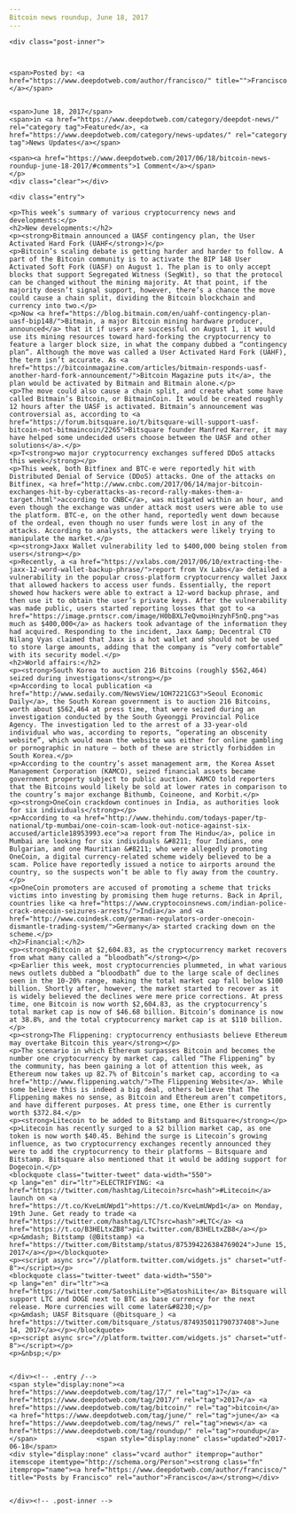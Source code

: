 ```yaml
---
Bitcoin news roundup, June 18, 2017
---
```

<article class="post-listing post-20773 post type-post status-publish format-standard has-post-thumbnail hentry  tag-2684 tag-3676 tag-bitcoin tag-june tag-news tag-roundup">
    
    <div class="post-inner">
    
    
        
    <span>Posted by: <a href="https://www.deepdotweb.com/author/francisco/" title="">Francisco </a></span>
    
    
    <span>June 18, 2017</span>
    <span>in <a href="https://www.deepdotweb.com/category/deepdot-news/" rel="category tag">Featured</a>, <a href="https://www.deepdotweb.com/category/news-updates/" rel="category tag">News Updates</a></span>
    
    <span><a href="https://www.deepdotweb.com/2017/06/18/bitcoin-news-roundup-june-18-2017/#comments">1 Comment</a></span>
    </p>
    <div class="clear"></div>
    
    <div class="entry">
    
    <p>This week’s summary of various cryptocurrency news and developments:</p>
    <h2>New developments:</h2>
    <p><strong>Bitmain announced a UASF contingency plan, the User Activated Hard Fork (UAHF</strong>)</p>
    <p>Bitcoin’s scaling debate is getting harder and harder to follow. A part of the Bitcoin community is to activate the BIP 148 User Activated Soft Fork (UASF) on August 1. The plan is to only accept blocks that support Segregated Witness (SegWit), so that the protocol can be changed without the mining majority. At that point, if the majority doesn’t signal support, however, there’s a chance the move could cause a chain split, dividing the Bitcoin blockchain and currency into two.</p>
    <p>Now <a href="https://blog.bitmain.com/en/uahf-contingency-plan-uasf-bip148/">Bitmain, a major Bitcoin mining hardware producer, announced</a> that it if users are successful on August 1, it would use its mining resources toward hard-forking the cryptocurrency to feature a larger block size, in what the company dubbed a “contingency plan”. Although the move was called a User Activated Hard Fork (UAHF), the term isn’t accurate. As <a href="https://bitcoinmagazine.com/articles/bitmain-responds-uasf-another-hard-fork-announcement/">Bitcoin Magazine puts it</a>, the plan would be activated by Bitmain and Bitmain alone.</p>
    <p>The move could also cause a chain split, and create what some have called Bitmain’s Bitcoin, or BitmainCoin. It would be created roughly 12 hours after the UASF is activated. Bitmain’s announcement was controversial as, according to <a href="https://forum.bitsquare.io/t/bitsquare-will-support-uasf-bitcoin-not-bitmaincoin/2265">Bitsquare founder Manfred Karrer, it may have helped some undecided users choose between the UASF and other solutions</a>.</p>
    <p>T<strong>wo major cryptocurrency exchanges suffered DDoS attacks this week</strong></p>
    <p>This week, both Bitfinex and BTC-e were reportedly hit with Distributed Denial of Service (DDoS) attacks. One of the attacks on Bitfinex, <a href="http://www.cnbc.com/2017/06/14/major-bitcoin-exchanges-hit-by-cyberattacks-as-record-rally-makes-them-a-target.html">according to CNBC</a>, was mitigated within an hour, and even though the exchange was under attack most users were able to use the platform. BTC-e, on the other hand, reportedly went down because of the ordeal, even though no user funds were lost in any of the attacks. According to analysts, the attackers were likely trying to manipulate the market.</p>
    <p><strong>Jaxx Wallet vulnerability led to $400,000 being stolen from users</strong></p>
    <p>Recently, a <a href="https://vxlabs.com/2017/06/10/extracting-the-jaxx-12-word-wallet-backup-phrase/">report from Vx Labs</a> detailed a vulnerability in the popular cross-platform cryptocurrency wallet Jaxx that allowed hackers to access user funds. Essentially, the report showed how hackers were able to extract a 12-word backup phrase, and then use it to obtain the user’s private keys. After the vulnerability was made public, users started reporting losses that got to <a href="https://image.prntscr.com/image/H0bBXL7eQvmoiHnzyhF5nQ.png">as much as $400,000</a> as hackers took advantage of the information they had acquired. Responding to the incident, Jaxx &amp; Decentral CTO Nilang Vyas claimed that Jaxx is a hot wallet and should not be used to store large amounts, adding that the company is “very comfortable” with its security model.</p>
    <h2>World affairs:</h2>
    <p><strong>South Korea to auction 216 Bitcoins (roughly $562,464) seized during investigations</strong></p>
    <p>According to local publication <a href="http://www.sedaily.com/NewsView/1OH7221CG3">Seoul Economic Daily</a>, the South Korean government is to auction 216 Bitcoins, worth about $562,464 at press time, that were seized during an investigation conducted by the South Gyeonggi Provincial Police Agency. The investigation led to the arrest of a 33-year-old individual who was, according to reports, “operating an obscenity website”, which would mean the website was either for online gambling or pornographic in nature – both of these are strictly forbidden in South Korea.</p>
    <p>According to the country’s asset management arm, the Korea Asset Management Corporation (KAMCO), seized financial assets became government property subject to public auction. KAMCO told reporters that the Bitcoins would likely be sold at lower rates in comparison to the country’s major exchange Bithumb, Coineone, and Korbit.</p>
    <p><strong>OneCoin crackdown continues in India, as authorities look for six individuals</strong></p>
    <p>According to <a href="http://www.thehindu.com/todays-paper/tp-national/tp-mumbai/one-coin-scam-look-out-notice-against-six-accused/article18953993.ece">a report from The Hindu</a>, police in Mumbai are looking for six individuals &#8211; four Indians, one Bulgarian, and one Mauritian &#8211; who were allegedly promoting OneCoin, a digital currency-related scheme widely believed to be a scam. Police have reportedly issued a notice to airports around the country, so the suspects won’t be able to fly away from the country.</p>
    <p>OneCoin promoters are accused of promoting a scheme that tricks victims into investing by promising them huge returns. Back in April, countries like <a href="https://www.cryptocoinsnews.com/indian-police-crack-onecoin-seizures-arrests/">India</a> and <a href="http://www.coindesk.com/german-regulators-order-onecoin-dismantle-trading-system/">Germany</a> started cracking down on the scheme.</p>
    <h2>Financial:</h2>
    <p><strong>Bitcoin at $2,604.83, as the cryptocurrency market recovers from what many called a “bloodbath”</strong></p>
    <p>Earlier this week, most cryptocurrencies plummeted, in what various news outlets dubbed a “bloodbath” due to the large scale of declines seen in the 10-20% range, making the total market cap fall below $100 billion. Shortly after, however, the market started to recover as it is widely believed the declines were mere price corrections. At press time, one Bitcoin is now worth $2,604.83, as the cryptocurrency’s total market cap is now of $46.68 billion. Bitcoin’s dominance is now at 38.8%, and the total cryptocurrency market cap is at $110 billion.</p>
    <p><strong>The Flippening: cryptocurrency enthusiasts believe Ethereum may overtake Bitcoin this year</strong></p>
    <p>The scenario in which Ethereum surpasses Bitcoin and becomes the number one cryptocurrency by market cap, called “The Flippening” by the community, has been gaining a lot of attention this week, as Ethereum now takes up 82.7% of Bitcoin’s market cap, according to <a href="http://www.flippening.watch/">The Flippening Website</a>. While some believe this is indeed a big deal, others believe that The Flippening makes no sense, as Bitcoin and Ethereum aren’t competitors, and have different purposes. At press time, one Ether is currently worth $372.84.</p>
    <p><strong>Litecoin to be added to Bitstamp and Bitsquare</strong></p>
    <p>Litecoin has recently surged to a $2 billion market cap, as one token is now worth $40.45. Behind the surge is Litecoin’s growing influence, as two cryptocurrency exchanges recently announced they were to add the cryptocurrency to their platforms – Bitsquare and Bitstamp. Bitsquare also mentioned that it would be adding support for Dogecoin.</p>
    <blockquote class="twitter-tweet" data-width="550">
    <p lang="en" dir="ltr">ELECTRIFYING: <a href="https://twitter.com/hashtag/Litecoin?src=hash">#Litecoin</a> launch on <a href="https://t.co/KveLmUWpd1">https://t.co/KveLmUWpd1</a> on Monday, 19th June. Get ready to trade <a href="https://twitter.com/hashtag/LTC?src=hash">#LTC</a> <a href="https://t.co/B3HELtxZB8">pic.twitter.com/B3HELtxZB8</a></p>
    <p>&mdash; Bitstamp (@Bitstamp) <a href="https://twitter.com/Bitstamp/status/875394226384769024">June 15, 2017</a></p></blockquote>
    <p><script async src="//platform.twitter.com/widgets.js" charset="utf-8"></script></p>
    <blockquote class="twitter-tweet" data-width="550">
    <p lang="en" dir="ltr"><a href="https://twitter.com/SatoshiLite">@SatoshiLite</a> Bitsquare will support LTC and DOGE next to BTC as base currency for the next release. More currencies will come later&#8230;</p>
    <p>&mdash; UASF Bitsquare (@bitsquare_) <a href="https://twitter.com/bitsquare_/status/874935011790737408">June 14, 2017</a></p></blockquote>
    <p><script async src="//platform.twitter.com/widgets.js" charset="utf-8"></script></p>
    <p>&nbsp;</p>
    
    
    </div><!-- .entry /-->
    <span style="display:none"><a href="https://www.deepdotweb.com/tag/17/" rel="tag">17</a> <a href="https://www.deepdotweb.com/tag/2017/" rel="tag">2017</a> <a href="https://www.deepdotweb.com/tag/bitcoin/" rel="tag">bitcoin</a> <a href="https://www.deepdotweb.com/tag/june/" rel="tag">june</a> <a href="https://www.deepdotweb.com/tag/news/" rel="tag">news</a> <a href="https://www.deepdotweb.com/tag/roundup/" rel="tag">roundup</a></span>				<span style="display:none" class="updated">2017-06-18</span>
    <div style="display:none" class="vcard author" itemprop="author" itemscope itemtype="http://schema.org/Person"><strong class="fn" itemprop="name"><a href="https://www.deepdotweb.com/author/francisco/" title="Posts by Francisco" rel="author">Francisco</a></strong></div>
    
    
    </div><!-- .post-inner -->
</article><!-- .post-listing -->

